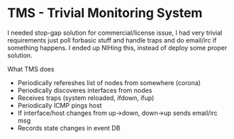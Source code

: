# TMS - Trivial Monitoring System

I needed stop-gap solution for commercial/license issue, I had very trivial
requirements just poll forbasic stuff and handle traps and do email/irc if
something happens.
I ended up NIHing this, instead of deploy some proper solution.

What TMS does

 * Periodically refereshes list of nodes from somewhere (corona)
 * Periodically discoveres interfaces from nodes
 * Receives traps (system reloaded, ifdown, ifup)
 * Periodically ICMP pings host
 * If interface/host changes from up->down, down->up sends email/irc msg
 * Records state changes in event DB

